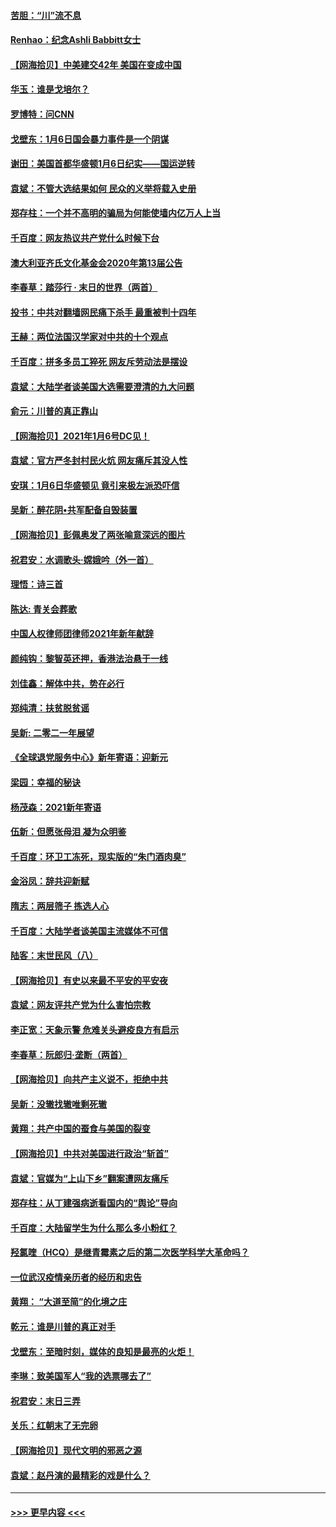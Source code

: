 #### [苦胆：“川”流不息](../pages/nsc993/n12678388.md?t=01110651) 
#### [Renhao：纪念Ashli Babbitt女士](../pages/nsc993/n12678359.md?t=01110651) 
#### [【网海拾贝】中美建交42年 美国在变成中国](../pages/nsc993/n12678324.md?t=01110651) 
#### [华玉：谁是戈培尔？](../pages/nsc993/n12677515.md?t=01110651) 
#### [罗博特：问CNN](../pages/nsc993/n12677172.md?t=01110651) 
#### [戈壁东：1月6日国会暴力事件是一个阴谋](../pages/nsc993/n12674639.md?t=01110651) 
#### [谢田：美国首都华盛顿1月6日纪实——国运逆转](../pages/nsc993/n12673190.md?t=01110651) 
#### [袁斌：不管大选结果如何 民众的义举将载入史册](../pages/nsc993/n12672787.md?t=01110651) 
#### [郑存柱：一个并不高明的骗局为何能使墙内亿万人上当](../pages/nsc993/n12671449.md?t=01110651) 
#### [千百度：网友热议共产党什么时候下台](../pages/nsc993/n12670442.md?t=01110651) 
#### [澳大利亚齐氏文化基金会2020年第13届公告](../pages/nsc993/n12670273.md?t=01110651) 
#### [李春草：踏莎行 · 末日的世界（两首）](../pages/nsc993/n12670253.md?t=01110651) 
#### [投书：中共对翻墙网民痛下杀手 最重被判十四年](../pages/nsc993/n12670190.md?t=01110651) 
#### [王赫：两位法国汉学家对中共的十个观点](../pages/nsc993/n12669593.md?t=01110651) 
#### [千百度：拼多多员工猝死 网友斥劳动法是摆设](../pages/nsc993/n12668081.md?t=01110651) 
#### [袁斌：大陆学者谈美国大选需要澄清的九大问题](../pages/nsc993/n12668023.md?t=01110651) 
#### [俞元：川普的真正靠山](../pages/nsc993/n12668000.md?t=01110651) 
#### [【网海拾贝】2021年1月6号DC见！](../pages/nsc993/n12664957.md?t=01110651) 
#### [袁斌：官方严冬封村民火炕 网友痛斥其没人性](../pages/nsc993/n12664882.md?t=01110651) 
#### [安琪：1月6日华盛顿见 竟引来极左派恐吓信](../pages/nsc993/n12664831.md?t=01110651) 
#### [吴新：醉花阴•共军配备自毁装置](../pages/nsc993/n12664766.md?t=01110651) 
#### [【网海拾贝】彭佩奥发了两张喻意深远的图片](../pages/nsc993/n12663515.md?t=01110651) 
#### [祝君安：水调歌头·嫦娥吟（外一首）](../pages/nsc993/n12663345.md?t=01110651) 
#### [理悟：诗三首](../pages/nsc993/n12663334.md?t=01110651) 
#### [陈达: 青关会葬歌](../pages/nsc993/n12663305.md?t=01110651) 
#### [中国人权律师团律师2021年新年献辞](../pages/nsc993/n12661792.md?t=01110651) 
#### [颜纯钩：黎智英还押，香港法治悬于一线](../pages/nsc993/n12661371.md?t=01110651) 
#### [刘佳鑫：解体中共，势在必行](../pages/nsc993/n12661335.md?t=01110651) 
#### [郑纯清：扶贫脱贫谣](../pages/nsc993/n12658729.md?t=01110651) 
#### [吴新: 二零二一年展望](../pages/nsc993/n12658664.md?t=01110651) 
#### [《全球退党服务中心》新年寄语：迎新元](../pages/nsc993/n12658408.md?t=01110651) 
#### [梁园：幸福的秘诀](../pages/nsc993/n12658061.md?t=01110651) 
#### [杨茂森：2021新年寄语](../pages/nsc993/n12658128.md?t=01110651) 
#### [伍新：但愿张母泪 凝为众明鉴](../pages/nsc993/n12656861.md?t=01110651) 
#### [千百度：环卫工冻死，现实版的“朱门酒肉臭”](../pages/nsc993/n12655588.md?t=01110651) 
#### [金浴凤：辞共迎新赋](../pages/nsc993/n12653369.md?t=01110651) 
#### [隋志：两层筛子 拣选人心](../pages/nsc993/n12653341.md?t=01110651) 
#### [千百度：大陆学者谈美国主流媒体不可信](../pages/nsc993/n12651269.md?t=01110651) 
#### [陆客：末世民风（八）](../pages/nsc993/n12648233.md?t=01110651) 
#### [【网海拾贝】有史以来最不平安的平安夜](../pages/nsc993/n12647164.md?t=01110651) 
#### [袁斌：网友评共产党为什么害怕宗教](../pages/nsc993/n12647003.md?t=01110651) 
#### [李正宽：天象示警 危难关头避疫良方有启示](../pages/nsc993/n12646262.md?t=01110651) 
#### [李春草：阮郎归‧垄断（两首）](../pages/nsc993/n12646302.md?t=01110651) 
#### [【网海拾贝】向共产主义说不，拒绝中共](../pages/nsc993/n12645941.md?t=01110651) 
#### [吴新：没辙找辙唯剩死辙](../pages/nsc993/n12643919.md?t=01110651) 
#### [黄翔：共产中国的蚕食与美国的裂变](../pages/nsc993/n12643727.md?t=01110651) 
#### [【网海拾贝】中共对美国进行政治“斩首”](../pages/nsc993/n12642290.md?t=01110651) 
#### [袁斌：官媒为“上山下乡”翻案遭网友痛斥](../pages/nsc993/n12642071.md?t=01110651) 
#### [郑存柱：从丁建强病逝看国内的“舆论”导向](../pages/nsc993/n12640944.md?t=01110651) 
#### [千百度：大陆留学生为什么那么多小粉红？](../pages/nsc993/n12639306.md?t=01110651) 
#### [羟氯喹（HCQ）是继青霉素之后的第二次医学科学大革命吗？](../pages/nsc993/n12638564.md?t=01110651) 
#### [一位武汉疫情亲历者的经历和忠告](../pages/nsc993/n12639029.md?t=01110651) 
#### [黄翔： “大道至简”的化境之庄](../pages/nsc993/n12637541.md?t=01110651) 
#### [乾元：谁是川普的真正对手](../pages/nsc993/n12637090.md?t=01110651) 
#### [戈壁东：至暗时刻，媒体的良知是最亮的火炬！](../pages/nsc993/n12637042.md?t=01110651) 
#### [李琳：致美国军人“我的选票哪去了”](../pages/nsc993/n12635351.md?t=01110651) 
#### [祝君安：末日三弄](../pages/nsc993/n12635324.md?t=01110651) 
#### [关乐：红朝末了无完卵](../pages/nsc993/n12635315.md?t=01110651) 
#### [【网海拾贝】现代文明的邪恶之源](../pages/nsc993/n12634425.md?t=01110651) 
#### [袁斌：赵丹演的最精彩的戏是什么？](../pages/nsc993/n12633316.md?t=01110651) 

----
#### [ >>> 更早内容 <<< ](../indexes/nsc993-earlier.md)
